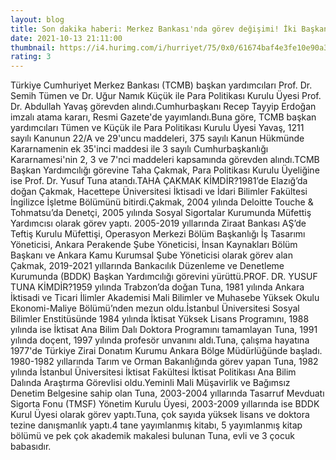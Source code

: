 ```yaml
--- 
layout: blog
title: Son dakika haberi: Merkez Bankası'nda görev değişimi! İki Başkan yardımcısı ve bir PPK üyesi görevden alındı
date: 2021-10-13 21:11:00
thumbnail: https://i4.hurimg.com/i/hurriyet/75/0x0/61674baf4e3fe10e90a3cb0b.jpg
rating: 3
---
```

Türkiye Cumhuriyet Merkez Bankası (TCMB) başkan yardımcıları Prof. Dr. Semih Tümen ve Dr. Uğur Namık Küçük ile Para Politikası Kurulu Üyesi Prof. Dr. Abdullah Yavaş görevden alındı.Cumhurbaşkanı Recep Tayyip Erdoğan imzalı atama kararı, Resmi Gazete'de yayımlandı.Buna göre, TCMB başkan yardımcıları Tümen ve Küçük ile Para Politikası Kurulu Üyesi Yavaş, 1211 sayılı Kanunun 22/A ve 29'uncu maddeleri, 375 sayılı Kanun Hükmünde Kararnamenin ek 35'inci maddesi ile 3 sayılı Cumhurbaşkanlığı Kararnamesi'nin 2, 3 ve 7'nci maddeleri kapsamında görevden alındı.TCMB Başkan Yardımcılığı görevine Taha Çakmak, Para Politikası Kurulu Üyeliğine ise Prof. Dr. Yusuf Tuna atandı.TAHA ÇAKMAK KİMDİR?1981’de Elazığ’da doğan Çakmak, Hacettepe Üniversitesi İktisadi ve İdari Bilimler Fakültesi İngilizce İşletme Bölümünü bitirdi.Çakmak, 2004 yılında Deloitte Touche & Tohmatsu’da Denetçi, 2005 yılında Sosyal Sigortalar Kurumunda Müfettiş Yardımcısı olarak görev yaptı. 2005-2019 yıllarında Ziraat Bankası AŞ’de Teftiş Kurulu Müfettişi, Operasyon Merkezi Bölüm Başkanlığı İş Tasarımı Yöneticisi, Ankara Perakende Şube Yöneticisi, İnsan Kaynakları Bölüm Başkanı ve Ankara Kamu Kurumsal Şube Yöneticisi olarak görev alan Çakmak, 2019-2021 yıllarında Bankacılık Düzenleme ve Denetleme Kurumunda (BDDK) Başkan Yardımcılığı görevini yürüttü.PROF. DR. YUSUF TUNA KİMDİR?1959 yılında Trabzon’da doğan Tuna, 1981 yılında Ankara İktisadi ve Ticari İlimler Akademisi Mali Bilimler ve Muhasebe Yüksek Okulu Ekonomi-Maliye Bölümü’nden mezun oldu.İstanbul Üniversitesi Sosyal Bilimler Enstitüsünde 1984 yılında İktisat Yüksek Lisans Programını, 1988 yılında ise İktisat Ana Bilim Dalı Doktora Programını tamamlayan Tuna, 1991 yılında doçent, 1997 yılında profesör unvanını aldı.Tuna, çalışma hayatına 1977'de Türkiye Zirai Donatım Kurumu Ankara Bölge Müdürlüğünde başladı. 1980-1982 yıllarında Tarım ve Orman Bakanlığında görev yapan Tuna, 1982 yılında İstanbul Üniversitesi İktisat Fakültesi İktisat Politikası Ana Bilim Dalında Araştırma Görevlisi oldu.Yeminli Mali Müşavirlik ve Bağımsız Denetim Belgesine sahip olan Tuna, 2003-2004 yıllarında Tasarruf Mevduatı Sigorta Fonu (TMSF) Yönetim Kurulu Üyesi, 2003-2009 yıllarında ise BDDK Kurul Üyesi olarak görev yaptı.Tuna, çok sayıda yüksek lisans ve doktora tezine danışmanlık yaptı.4 tane yayımlanmış kitabı, 5 yayımlanmış kitap bölümü ve pek çok akademik makalesi bulunan Tuna, evli ve 3 çocuk babasıdır.
